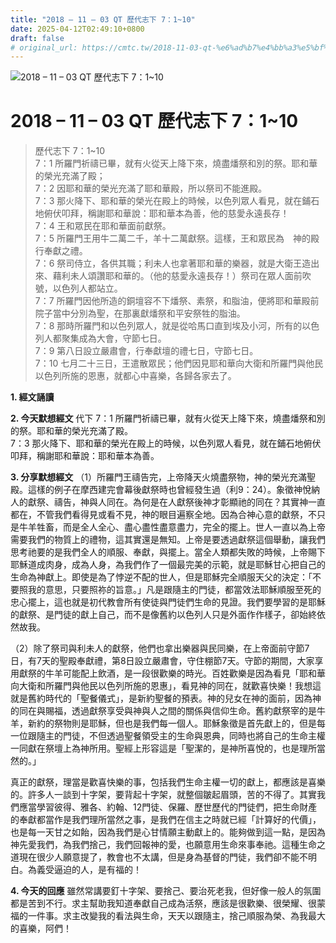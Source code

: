 ```yaml
---
title: "2018 – 11 – 03 QT 歷代志下 7：1~10"
date: 2025-04-12T02:49:10+0800
draft: false
# original_url: https://cmtc.tw/2018-11-03-qt-%e6%ad%b7%e4%bb%a3%e5%bf%97%e4%b8%8b-7%ef%bc%9a110
---
```


![2018 – 11 – 03 QT 歷代志下 7：1\~10](/images/qt.jpg   "2018 – 11 – 03 QT 歷代志下 7：1\~10")

# 2018 – 11 – 03 QT 歷代志下 7：1\~10

> 歷代志下 7：1\~10  
> 7：1 所羅門祈禱已畢，就有火從天上降下來，燒盡燔祭和別的祭。耶和華的榮光充滿了殿；  
> 7：2 因耶和華的榮光充滿了耶和華殿，所以祭司不能進殿。  
> 7：3 那火降下、耶和華的榮光在殿上的時候，以色列眾人看見，就在鋪石地俯伏叩拜，稱謝耶和華說：耶和華本為善，他的慈愛永遠長存！  
> 7：4 王和眾民在耶和華面前獻祭。  
> 7：5 所羅門王用牛二萬二千，羊十二萬獻祭。這樣，王和眾民為　神的殿行奉獻之禮。  
> 7：6 祭司侍立，各供其職；利未人也拿著耶和華的樂器，就是大衛王造出來、藉利未人頌讚耶和華的。（他的慈愛永遠長存！）祭司在眾人面前吹號，以色列人都站立。  
> 7：7 所羅門因他所造的銅壇容不下燔祭、素祭，和脂油，便將耶和華殿前院子當中分別為聖，在那裏獻燔祭和平安祭牲的脂油。  
> 7：8 那時所羅門和以色列眾人，就是從哈馬口直到埃及小河，所有的以色列人都聚集成為大會，守節七日。  
> 7：9 第八日設立嚴肅會，行奉獻壇的禮七日，守節七日。  
> 7：10 七月二十三日，王遣散眾民；他們因見耶和華向大衛和所羅門與他民以色列所施的恩惠，就都心中喜樂，各歸各家去了。

**1. 經文誦讀**

**2.  今天默想經文**
代下 7：1 所羅門祈禱已畢，就有火從天上降下來，燒盡燔祭和別的祭。耶和華的榮光充滿了殿。  
7：3 那火降下、耶和華的榮光在殿上的時候，以色列眾人看見，就在鋪石地俯伏叩拜，稱謝耶和華說：耶和華本為善。

**3. 分享默想經文**
（1）所羅門王禱告完，上帝降天火燒盡祭物，神的榮光充滿聖殿。這樣的例子在摩西建完會幕後獻祭時也曾經發生過（利9：24）。象徵神悅納人的獻祭、禱告，神與人同在。為何是在人獻祭後神才彰顯祂的同在？其實神一直都在，不管我們看得見或看不見，神的眼目遍察全地。因為合神心意的獻祭，不只是牛羊牲畜，而是全人全心、盡心盡性盡意盡力，完全的擺上。世人一直以為上帝需要我們的物質上的禮物，這其實還是無知。上帝是要透過獻祭這個舉動，讓我們思考祂要的是我們全人的順服、奉獻，與擺上。當全人類都失敗的時候，上帝賜下耶穌道成肉身，成為人身，為我們作了一個最完美的示範，就是耶穌甘心把自己的生命為神獻上。即使是為了悖逆不配的世人，但是耶穌完全順服天父的決定：「不要照我的意思，只要照祢的旨意。」凡是跟隨主的門徒，都當效法耶穌順服至死的忠心擺上，這也就是初代教會所有使徒與門徒們生命的見證。我們要學習的是耶穌的獻祭、是門徒的獻上自己，而不是像舊約以色列人只是外面作作樣子，卻始終依然故我。

（2）除了祭司與利未人的獻祭，他們也拿出樂器與民同樂，在上帝面前守節7日，有7天的聖殿奉獻禮，第8日設立嚴肅會，守住棚節7天。守節的期間，大家享用獻祭的牛羊可能配上飲酒，是一段很歡樂的時光。百姓歡樂是因為看見「耶和華向大衛和所羅門與他民以色列所施的恩惠」，看見神的同在，就歡喜快樂！我想這就是舊約時代的「聖餐儀式」，是新約聖餐的預表。神的兒女在神的面前，因為神的同在與賜福，透過獻祭享受與神與人之間的關係與信仰生命。舊約獻祭宰的是牛羊，新約的祭物則是耶穌，但也是我們每一個人。耶穌象徵是首先獻上的，但是每一位跟隨主的門徒，不但透過聖餐領受主的生命與恩典，同時也將自己的生命主權一同獻在祭壇上為神所用。聖經上形容這是「聖潔的，是神所喜悅的，也是理所當然的。」

真正的獻祭，理當是歡喜快樂的事，包括我們生命主權一切的獻上，都應該是喜樂的。許多人一談到十字架，要背起十字架，就整個皺起眉頭，苦的不得了。其實我們應當學習彼得、雅各、約翰、12門徒、保羅、歷世歷代的門徒們，把生命財產的奉獻都當作是我們理所當然之事，是我們在信主之時就已經「計算好的代價」，也是每一天甘之如飴，因為我們是心甘情願主動獻上的。能夠做到這一點，是因為神先愛我們，為我們捨己，我們回報神的愛，也願意用生命來事奉祂。這種生命之道現在很少人願意提了，教會也不太講，但是身為基督的門徒，我們卻不能不明白。為義受逼迫的人，是有福的！

**4. 今天的回應**
雖然常講要釘十字架、要捨己、要治死老我，但好像一般人的氛圍都是苦到不行。求主幫助我知道奉獻自己成為活祭，應該是很歡樂、很榮耀、很蒙福的一件事。求主改變我的看法與生命，天天以跟隨主，捨己順服為榮、為我最大的喜樂，阿們！
